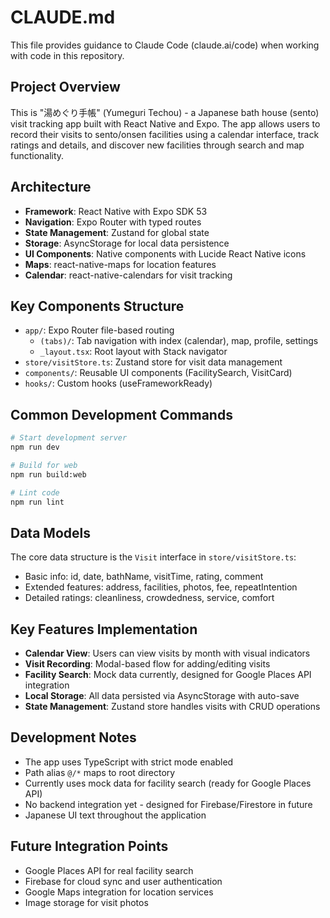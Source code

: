 # CLAUDE.md

This file provides guidance to Claude Code (claude.ai/code) when working with code in this repository.

## Project Overview

This is "湯めぐり手帳" (Yumeguri Techou) - a Japanese bath house (sento) visit tracking app built with React Native and Expo. The app allows users to record their visits to sento/onsen facilities using a calendar interface, track ratings and details, and discover new facilities through search and map functionality.

## Architecture

- **Framework**: React Native with Expo SDK 53
- **Navigation**: Expo Router with typed routes
- **State Management**: Zustand for global state
- **Storage**: AsyncStorage for local data persistence
- **UI Components**: Native components with Lucide React Native icons
- **Maps**: react-native-maps for location features
- **Calendar**: react-native-calendars for visit tracking

## Key Components Structure

- `app/`: Expo Router file-based routing
  - `(tabs)/`: Tab navigation with index (calendar), map, profile, settings
  - `_layout.tsx`: Root layout with Stack navigator
- `store/visitStore.ts`: Zustand store for visit data management
- `components/`: Reusable UI components (FacilitySearch, VisitCard)
- `hooks/`: Custom hooks (useFrameworkReady)

## Common Development Commands

```bash
# Start development server
npm run dev

# Build for web
npm run build:web

# Lint code
npm run lint
```

## Data Models

The core data structure is the `Visit` interface in `store/visitStore.ts`:
- Basic info: id, date, bathName, visitTime, rating, comment
- Extended features: address, facilities, photos, fee, repeatIntention
- Detailed ratings: cleanliness, crowdedness, service, comfort

## Key Features Implementation

- **Calendar View**: Users can view visits by month with visual indicators
- **Visit Recording**: Modal-based flow for adding/editing visits
- **Facility Search**: Mock data currently, designed for Google Places API integration
- **Local Storage**: All data persisted via AsyncStorage with auto-save
- **State Management**: Zustand store handles visits with CRUD operations

## Development Notes

- The app uses TypeScript with strict mode enabled
- Path alias `@/*` maps to root directory
- Currently uses mock data for facility search (ready for Google Places API)
- No backend integration yet - designed for Firebase/Firestore in future
- Japanese UI text throughout the application

## Future Integration Points

- Google Places API for real facility search
- Firebase for cloud sync and user authentication
- Google Maps integration for location services
- Image storage for visit photos